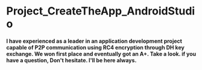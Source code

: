 # Project_CreateTheApp_AndroidStudio

#### I have experienced as a leader in an application development project capable of P2P communication using RC4 encryption through DH key exchange. We won first place and eventually got an A+. Take a look. if you have a question, Don't hesitate. I'll be here always.
